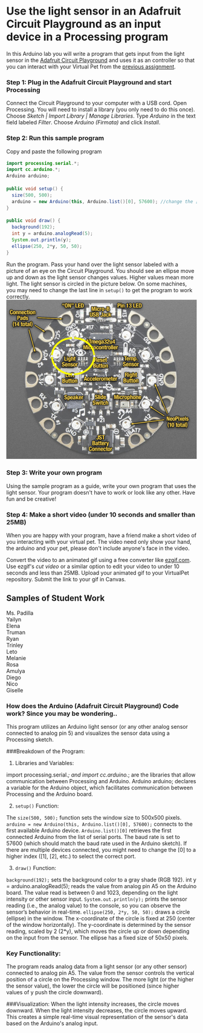 # Use the light sensor in an Adafruit Circuit Playground as an input device in a Processing program
In this Arduino lab you will write a program that gets input from the light sensor in the [Adafruit Circuit Playground](https://www.adafruit.com/product/3000) and uses it as an controller so that you can interact with your Virtual Pet from the [previous assignment](https://github.com/ATC-APCSA/VirtualPet).

### Step 1: Plug in the Adafruit Circuit Playground and start Processing
Connect the Circuit Playground to your computer with a USB cord. Open Processing. You will need to install a library (you only need to do this once). Choose *Sketch | Import Library | Manage Libraries*.  Type *Arduino* in the text field labeled *Filter*. Choose *Arduino (Firmata)* and click *Install*.

### Step 2: Run this sample program
Copy and paste the following program
```java {.line-numbers}
import processing.serial.*;
import cc.arduino.*;
Arduino arduino;

public void setup() {
  size(500, 500);
  arduino = new Arduino(this, Arduino.list()[0], 57600); //change the [0] to a [1] or [2] etc. if your program doesn't work
}

public void draw() {
  background(192);
  int y = arduino.analogRead(5);
  System.out.println(y);
  ellipse(250, 2*y, 50, 50);
}
```
Run the program. Pass your hand over the light sensor labeled with a picture of an eye on the Circuit Playground. You should see an ellipse move up and down as the light sensor changes values. Higher values mean more light. The light sensor is circled in the picture below. On some machines, you may need to change the last line in `setup()` to get the program to work correctly.
![](CircuitPlayground.PNG)

### Step 3: Write your own program
Using the sample program as a guide, write your own program that uses the light sensor. Your program doesn't have to work or look like any other. Have fun and be creative! 

### Step 4: Make a short video (under 10 seconds and smaller than 25MB)
When you are happy with your program, have a friend make a short video of you interacting with your virtual pet. The video need only show your hand, the arduino and your pet, please don't include anyone's face in the video. 

Convert the video to an animated gif using a free converter like [ezgif.com](https://ezgif.com/). Use ezgif's *cut video* or a similar option to edit your video to under 10 seconds and less than 25MB. Upload your animated gif to your VirtualPet repository. Submit the link to your gif in Canvas. 


Samples of Student Work
-----------------------
Ms. Padilla <br>
Yailyn <br>
Elena <br>
Truman <br>
Ryan  <br>
Trinley <br>
Leto <br>
Melanie <br>
Rosa <br>
Amulya <br>
Diego <br>
Nico <br>
Giselle <br>


### How does the Arduino (Adafruit Circuit Playground) Code work? Since you may be wondering..

This program utilizes an Arduino light sensor (or any other analog sensor connected to analog pin 5) and visualizes the sensor data using a Processing sketch.

###Breakdown of the Program:
1. Libraries and Variables:

import processing.serial.*; and import cc.arduino.*; are the libraries that allow communication between Processing and Arduino.
Arduino arduino; declares a variable for the Arduino object, which facilitates communication between Processing and the Arduino board.

2. ```setup()``` Function:

The ```size(500, 500);``` function sets the window size to 500x500 pixels.
```arduino = new Arduino(this, Arduino.list()[0], 57600);``` connects to the first available Arduino device.
```Arduino.list()[0]``` retrieves the first connected Arduino from the list of serial ports.
The baud rate is set to 57600 (which should match the baud rate used in the Arduino sketch).
If there are multiple devices connected, you might need to change the [0] to a higher index ([1], [2], etc.) to select the correct port.

3. ```draw()``` Function:

```background(192);``` sets the background color to a gray shade (RGB 192).
int y = arduino.analogRead(5); reads the value from analog pin A5 on the Arduino board. The value read is between 0 and 1023, depending on the light intensity or other sensor input.
```System.out.println(y);``` prints the sensor reading (i.e., the analog value) to the console, so you can observe the sensor’s behavior in real-time.
```ellipse(250, 2*y, 50, 50);``` draws a circle (ellipse) in the window.
The x-coordinate of the circle is fixed at 250 (center of the window horizontally).
The y-coordinate is determined by the sensor reading, scaled by 2 (2*y), which moves the circle up or down depending on the input from the sensor.
The ellipse has a fixed size of 50x50 pixels.

### Key Functionality:
The program reads analog data from a light sensor (or any other sensor) connected to analog pin A5.
The value from the sensor controls the vertical position of a circle on the Processing window.
The more light (or the higher the sensor value), the lower the circle will be positioned (since higher values of y push the circle downward).

###Visualization:
When the light intensity increases, the circle moves downward.
When the light intensity decreases, the circle moves upward.
This creates a simple real-time visual representation of the sensor's data based on the Arduino's analog input.





